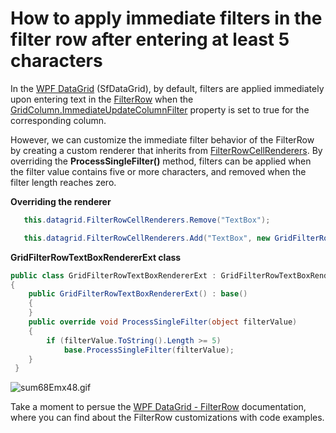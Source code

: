 
# How to apply immediate filters in the filter row after entering at least 5 characters


In the  [WPF DataGrid](https://help.syncfusion.com/cr/wpf/Syncfusion.UI.Xaml.Grid.SfDataGrid.html) (SfDataGrid), by default, filters are applied immediately upon entering text in the [FilterRow](https://help.syncfusion.com/cr/wpf/Syncfusion.UI.Xaml.Grid.RowFilter.FilterRow.html) when the  [GridColumn.ImmediateUpdateColumnFilter](https://help.syncfusion.com/cr/wpf/Syncfusion.UI.Xaml.Grid.GridColumn.html#Syncfusion_UI_Xaml_Grid_GridColumn_ImmediateUpdateColumnFilter) property is set to true for the corresponding column.

However, we can customize the immediate filter behavior of the FilterRow by creating a custom renderer that inherits from [FilterRowCellRenderers](https://help.syncfusion.com/cr/wpf/Syncfusion.UI.Xaml.Grid.SfDataGrid.html#Syncfusion_UI_Xaml_Grid_SfDataGrid_FilterRowCellRenderers). By overriding the **ProcessSingleFilter()** method, filters can be applied when the filter value contains five or more characters, and removed when the filter length reaches zero.


**Overriding the renderer**
 ```C#
    this.datagrid.FilterRowCellRenderers.Remove("TextBox");

    this.datagrid.FilterRowCellRenderers.Add("TextBox", new GridFilterRowTextBoxRendererExt());
 ```
 
**GridFilterRowTextBoxRendererExt class**
 
 ```C#
 public class GridFilterRowTextBoxRendererExt : GridFilterRowTextBoxRenderer
 {
     public GridFilterRowTextBoxRendererExt() : base()
     {
     }
     public override void ProcessSingleFilter(object filterValue)
     {
         if (filterValue.ToString().Length >= 5)
             base.ProcessSingleFilter(filterValue);
     }  
  }
 ```
  
![sum68Emx48.gif](https://support.syncfusion.com/kb/agent/attachment/article/15724/inline?token=eyJhbGciOiJodHRwOi8vd3d3LnczLm9yZy8yMDAxLzA0L3htbGRzaWctbW9yZSNobWFjLXNoYTI1NiIsInR5cCI6IkpXVCJ9.eyJpZCI6IjIxNzE4Iiwib3JnaWQiOiIzIiwiaXNzIjoic3VwcG9ydC5zeW5jZnVzaW9uLmNvbSJ9.2EbZ-0tYRB8RNX1kOxEyIo4Ck7iRTkTchbLPzj9x7wg)

Take a moment to persue the [WPF DataGrid - FilterRow](https://help.syncfusion.com/wpf/datagrid/filterrow?cs-save-lang=1&cs-lang=csharp#customizing-the-filter-row-renderer)  documentation, where you can find about the FilterRow customizations with code examples.